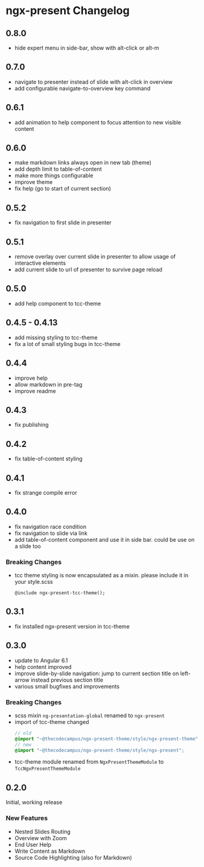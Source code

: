 # ngx-present Changelog

## 0.8.0

* hide expert menu in side-bar, show with alt-click or alt-m

## 0.7.0

* navigate to presenter instead of slide with alt-click in overview
* add configurable navigate-to-overview key command

## 0.6.1

* add animation to help component to focus attention to new visible content

## 0.6.0

* make markdown links always open in new tab (theme)
* add depth limit to table-of-content
* make more things configurable
* improve theme
* fix help (go to start of current section)

## 0.5.2

* fix navigation to first slide in presenter

## 0.5.1

* remove overlay over current slide in presenter to allow usage of interactive elements
* add current slide to url of presenter to survive page reload

## 0.5.0

* add help component to tcc-theme

## 0.4.5 - 0.4.13

* add missing styling to tcc-theme
* fix a lot of small styling bugs in tcc-theme

## 0.4.4

* improve help
* allow markdown in pre-tag
* improve readme

## 0.4.3

* fix publishing

## 0.4.2

* fix table-of-content styling

## 0.4.1

* fix strange compile error

## 0.4.0

* fix navigation race condition
* fix navigation to slide via link
* add table-of-content component and use it in side bar. could be use on a slide too

### Breaking Changes

* tcc theme styling is now encapsulated as a mixin. please include it in your style.scss
  ```
  @include ngx-present-tcc-theme();
  ``` 

## 0.3.1

* fix installed ngx-present version in tcc-theme

## 0.3.0

* update to Angular 6.1
* help content improved
* improve slide-by-slide navigation: jump to current section title on left-arrow instead previous section title
* various small bugfixes and improvements

### Breaking Changes

* scss mixin `ng-presentation-global` renamed to `ngx-present`
* import of tcc-theme changed
  ```scss
  // old
  @import "~@thecodecampus/ngx-present-theme/style/ngx-present-theme";
  // new
  @import "~@thecodecampus/ngx-present-theme/style/ngx-present";
  ```
* tcc-theme module renamed from `NgxPresentThemeModule` to `TccNgxPresentThemeModule`

## 0.2.0

Initial, working release

### New Features

* Nested Slides Routing
* Overview with Zoom
* End User Help
* Write Content as Markdown
* Source Code Highlighting (also for Markdown) 


